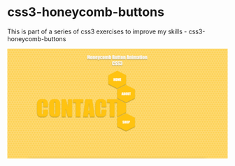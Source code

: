 # css3-honeycomb-buttons
This is part of a series of css3 exercises to improve my skills - css3-honeycomb-buttons

![Screenshot](css3-honeycomb-buttons.png)
